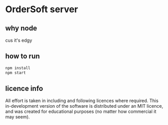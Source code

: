 # OrderSoft server

## why node
cus it's edgy

## how to run
```sh
npm install
npm start
```

## licence info
All effort is taken in including and following licences where required. This in-development version of the software is distributed under an MIT licence, and was created for educational purposes (no matter how commercial it may seem).